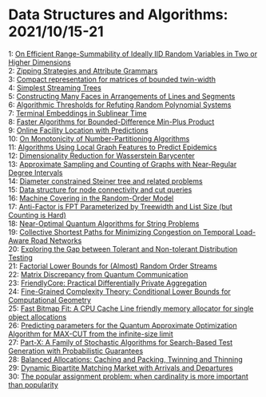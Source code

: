 # Data Structures and Algorithms: 2021/10/15-21  
1: [On Efficient Range-Summability of Ideally IID Random Variables in Two or  Higher Dimensions](https://doi.org/10.48550/arXiv.2110.07753)  
2: [Zipping Strategies and Attribute Grammars](https://doi.org/10.48550/arXiv.2110.07902)  
3: [Compact representation for matrices of bounded twin-width](https://doi.org/10.48550/arXiv.2110.08106)  
4: [Simplest Streaming Trees](https://doi.org/10.48550/arXiv.2110.08483)  
5: [Constructing Many Faces in Arrangements of Lines and Segments](https://doi.org/10.48550/arXiv.2110.08669)  
6: [Algorithmic Thresholds for Refuting Random Polynomial Systems](https://doi.org/10.48550/arXiv.2110.08677)  
7: [Terminal Embeddings in Sublinear Time](https://doi.org/10.48550/arXiv.2110.08691)  
8: [Faster Algorithms for Bounded-Difference Min-Plus Product](https://doi.org/10.48550/arXiv.2110.08782)  
9: [Online Facility Location with Predictions](https://doi.org/10.48550/arXiv.2110.08840)  
10: [On Monotonicity of Number-Partitioning Algorithms](https://doi.org/10.48550/arXiv.2110.08886)  
11: [Algorithms Using Local Graph Features to Predict Epidemics](https://doi.org/10.48550/arXiv.2110.08961)  
12: [Dimensionality Reduction for Wasserstein Barycenter](https://doi.org/10.48550/arXiv.2110.08991)  
13: [Approximate Sampling and Counting of Graphs with Near-Regular Degree  Intervals](https://doi.org/10.48550/arXiv.2110.09068)  
14: [Diameter constrained Steiner tree and related problems](https://doi.org/10.48550/arXiv.2110.09069)  
15: [Data structure for node connectivity and cut queries](https://doi.org/10.48550/arXiv.2110.09102)  
16: [Machine Covering in the Random-Order Model](https://doi.org/10.48550/arXiv.2110.09161)  
17: [Anti-Factor is FPT Parameterized by Treewidth and List Size (but  Counting is Hard)](https://doi.org/10.48550/arXiv.2110.09369)  
18: [Near-Optimal Quantum Algorithms for String Problems](https://doi.org/10.48550/arXiv.2110.09696)  
19: [Collective Shortest Paths for Minimizing Congestion on Temporal  Load-Aware Road Networks](https://doi.org/10.48550/arXiv.2110.09937)  
20: [Exploring the Gap between Tolerant and Non-tolerant Distribution Testing](https://doi.org/10.48550/arXiv.2110.09972)  
21: [Factorial Lower Bounds for (Almost) Random Order Streams](https://doi.org/10.48550/arXiv.2110.10091)  
22: [Matrix Discrepancy from Quantum Communication](https://doi.org/10.48550/arXiv.2110.10099)  
23: [FriendlyCore: Practical Differentially Private Aggregation](https://doi.org/10.48550/arXiv.2110.10132)  
24: [Fine-Grained Complexity Theory: Conditional Lower Bounds for  Computational Geometry](https://doi.org/10.48550/arXiv.2110.10283)  
25: [Fast Bitmap Fit: A CPU Cache Line friendly memory allocator for single  object allocations](https://doi.org/10.48550/arXiv.2110.10357)  
26: [Predicting parameters for the Quantum Approximate Optimization Algorithm  for MAX-CUT from the infinite-size limit](https://doi.org/10.48550/arXiv.2110.10685)  
27: [Part-X: A Family of Stochastic Algorithms for Search-Based Test  Generation with Probabilistic Guarantees](https://doi.org/10.48550/arXiv.2110.10729)  
28: [Balanced Allocations: Caching and Packing, Twinning and Thinning](https://doi.org/10.48550/arXiv.2110.10759)  
29: [Dynamic Bipartite Matching Market with Arrivals and Departures](https://doi.org/10.48550/arXiv.2110.10824)  
30: [The popular assignment problem: when cardinality is more important than  popularity](https://doi.org/10.48550/arXiv.2110.10984)  